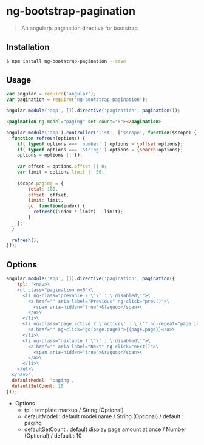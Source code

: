 # ng-bootstrap-pagination
> An angularjs pagination directive for bootstrap

## Installation
```sh
$ npm install ng-bootstrap-pagination --save
```

## Usage
```javascript
var angular = require('angular');
var pagination = require('ng-bootstrap-pagination');

angular.module('app', []).directive('pagination', pagination());
```

```html
<pagination ng-model="paging" set-count="5"></pagination>
```

```javascript
angular.module('app').controller('list', ['$scope', function($scope) {
  function refresh(options) {
    if( typeof options === 'number' ) options = {offset:options};
    if( typeof options === 'string' ) options = {search:options};
    options = options || {};
    
    var offset = options.offset || 0;
    var limit = options.limit || 50;
    
    $scope.paging = {
        total: 100,
        offset: offset,
        limit: limit,
        go: function(index) {
          refresh((index * limit) - limit);
        }
    };
  }
  
  refresh();
}]);
```


## Options
```javascript
angular.module('app', []).directive('pagination', pagination({
    tpl: '<nav>\
    <ul class="pagination mv0">\
      <li ng-class="prevable ? \'\' : \'disabled\'">\
        <a href="" aria-label="Previous" ng-click="prev()">\
          <span aria-hidden="true">&laquo;</span>\
        </a>\
      </li>\
      <li ng-class="page.active ? \'active\' : \'\'" ng-repeat="page in pages track by $index">\
        <a href="" ng-click="go(page.page)">{{page.page}}</a>\
      </li>\
      <li ng-class="nextable ? \'\' : \'disabled\'">\
        <a href="" aria-label="Next" ng-click="next()">\
          <span aria-hidden="true">&raquo;</span>\
        </a>\
      </li>\
    </ul>\
  </nav>',
  defaultModel: 'paging',
  defaultSetCount: 10
}));
```

- Options
    - tpl : template markup / String (Optional)
    - defaultModel : default model name / String (Optional) / default : paging
    - defaultSetCount : default display page amount at once / Number (Optional) / default : 10
